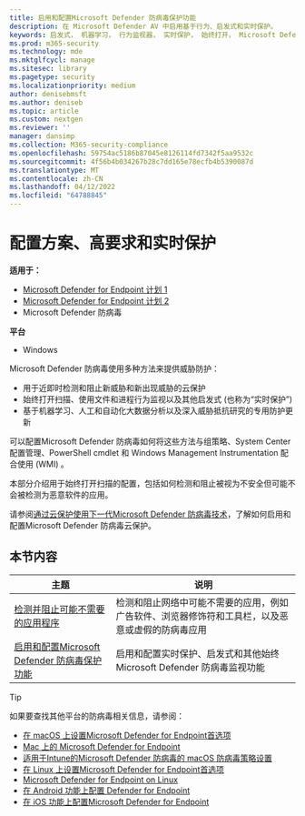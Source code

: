 ```yaml
---
title: 启用和配置Microsoft Defender 防病毒保护功能
description: 在 Microsoft Defender AV 中启用基于行为、启发式和实时保护。
keywords: 启发式， 机器学习， 行为监视器， 实时保护， 始终打开， Microsoft Defender 防病毒， 反恶意软件， 安全性， defender
ms.prod: m365-security
ms.technology: mde
ms.mktglfcycl: manage
ms.sitesec: library
ms.pagetype: security
ms.localizationpriority: medium
author: denisebmsft
ms.author: deniseb
ms.topic: article
ms.custom: nextgen
ms.reviewer: ''
manager: dansimp
ms.collection: M365-security-compliance
ms.openlocfilehash: 59754ac5186b87045e8126114fd7342f5aa9532c
ms.sourcegitcommit: 4f56b4b034267b28c7dd165e78ecfb4b5390087d
ms.translationtype: MT
ms.contentlocale: zh-CN
ms.lasthandoff: 04/12/2022
ms.locfileid: "64788845"
---
```

# <a name="configure-behavioral-heuristic-and-real-time-protection"></a>配置方案、高要求和实时保护


**适用于：**

- [Microsoft Defender for Endpoint 计划 1](https://go.microsoft.com/fwlink/p/?linkid=2154037)
- [Microsoft Defender for Endpoint 计划 2](https://go.microsoft.com/fwlink/p/?linkid=2154037)
- Microsoft Defender 防病毒 

**平台**
- Windows

Microsoft Defender 防病毒使用多种方法来提供威胁防护：

- 用于近即时检测和阻止新威胁和新出现威胁的云保护
- 始终打开扫描、使用文件和进程行为监视以及其他启发式 (也称为“实时保护”) 
- 基于机器学习、人工和自动化大数据分析以及深入威胁抵抗研究的专用防护更新

可以配置Microsoft Defender 防病毒如何将这些方法与组策略、System Center配置管理、PowerShell cmdlet 和 Windows Management Instrumentation 配合使用 (WMI) 。

本部分介绍用于始终打开扫描的配置，包括如何检测和阻止被视为不安全但可能不会被检测为恶意软件的应用。

请参阅[通过云保护使用下一代Microsoft Defender 防病毒技术](cloud-protection-microsoft-defender-antivirus.md)，了解如何启用和配置Microsoft Defender 防病毒云保护。

## <a name="in-this-section"></a>本节内容

| 主题|说明 |
|---|---|
| [检测并阻止可能不需要的应用程序](detect-block-potentially-unwanted-apps-microsoft-defender-antivirus.md)| 检测和阻止网络中可能不需要的应用，例如广告软件、浏览器修饰符和工具栏，以及恶意或虚假的防病毒应用 |
| [启用和配置Microsoft Defender 防病毒保护功能](configure-real-time-protection-microsoft-defender-antivirus.md)|启用和配置实时保护、启发式和其他始终Microsoft Defender 防病毒监视功能 |

> [!TIP]
> 如果要查找其他平台的防病毒相关信息，请参阅：
> - [在 macOS 上设置Microsoft Defender for Endpoint首选项](mac-preferences.md)
> - [Mac 上的 Microsoft Defender for Endpoint](microsoft-defender-endpoint-mac.md)
> - [适用于Intune的Microsoft Defender 防病毒的 macOS 防病毒策略设置](/mem/intune/protect/antivirus-microsoft-defender-settings-macos)
> - [在 Linux 上设置Microsoft Defender for Endpoint首选项](linux-preferences.md)
> - [Microsoft Defender for Endpoint on Linux](microsoft-defender-endpoint-linux.md)
> - [在 Android 功能上配置 Defender for Endpoint](android-configure.md)
> - [在 iOS 功能上配置Microsoft Defender for Endpoint](ios-configure-features.md)
